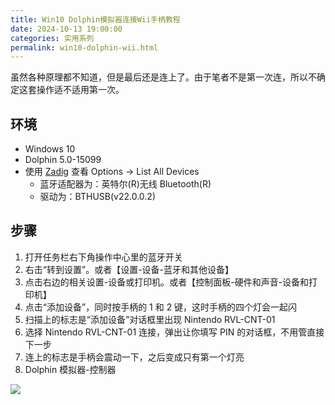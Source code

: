 ```yaml
---
title: Win10 Dolphin模拟器连接Wii手柄教程
date: 2024-10-13 19:00:00
categories: 实用系列
permalink: win10-dolphin-wii.html
---
```


虽然各种原理都不知道，但是最后还是连上了。由于笔者不是第一次连，所以不确定这套操作适不适用第一次。

<!--more-->

## 环境

- Windows 10
- Dolphin 5.0-15099
- 使用 [Zadig](https://zadig.akeo.ie/) 查看 Options -> List All Devices
  - 蓝牙适配器为：英特尔(R)无线 Bluetooth(R)
  - 驱动为：BTHUSB(v22.0.0.2)

## 步骤

1. 打开任务栏右下角操作中心里的蓝牙开关
2. 右击“转到设置”。或者【设置-设备-蓝牙和其他设备】
3. 点击右边的相关设置-设备或打印机。或者【控制面板-硬件和声音-设备和打印机】
4. 点击“添加设备”，同时按手柄的 1 和 2 键，这时手柄的四个灯会一起闪
5. 扫描上的标志是“添加设备”对话框里出现 Nintendo RVL-CNT-01
6. 选择 Nintendo RVL-CNT-01 连接，弹出让你填写 PIN 的对话框，不用管直接下一步
7. 连上的标志是手柄会震动一下，之后变成只有第一个灯亮
8. Dolphin 模拟器-控制器

<img src="/blog/images/dolphin.png">
